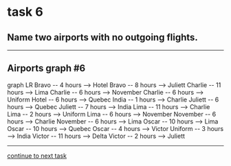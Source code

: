 # task 6

## Name two airports with no outgoing flights.

---

## Airports graph #6
<div></div>
<div class="mermaid-access">
graph LR
  Bravo -- 4 hours --> Hotel
  Bravo -- 8 hours --> Juliett
  Charlie -- 11 hours --> Lima
  Charlie -- 6 hours --> November
  Charlie -- 6 hours --> Uniform
  Hotel -- 6 hours --> Quebec
  India -- 1 hours --> Charlie
  Juliett -- 6 hours --> Quebec
  Juliett -- 7 hours --> India
  Lima -- 11 hours --> Charlie
  Lima -- 2 hours --> Uniform
  Lima -- 6 hours --> November
  November -- 6 hours --> Charlie
  November -- 6 hours --> Lima
  Oscar -- 10 hours --> Lima
  Oscar -- 10 hours --> Quebec
  Oscar -- 4 hours --> Victor
  Uniform -- 3 hours --> India
  Victor -- 11 hours --> Delta
  Victor -- 2 hours --> Juliett
</div>

---

[continue to next task](./task7-v.html)

<!-- Required scripts for MermaidAccess -->
<script src="https://combinatronics.com/mermaid-js/mermaid/release/8.8.4/dist/mermaid.min.js"></script>
<script src="mermaid-access-elm.js"></script>
<script src="mermaid-access.js"></script>
<script>
mermaidAccess.go(mermaidAccess.viewerMode, mermaidAccess.displayAccessibleOnly)
</script>
